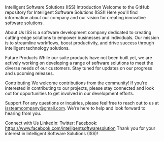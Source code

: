 Intelligent Software Solutions (ISS)
Introduction
Welcome to the GitHub repository for Intelligent Software Solutions (ISS)! Here you'll find information about our company and our vision for creating innovative software solutions.

About Us
ISS is a software development company dedicated to creating cutting-edge solutions to empower businesses and individuals. Our mission is to streamline workflows, boost productivity, and drive success through intelligent technology solutions.

Future Products
While our suite products have not been built yet, we are actively working on developing a range of software solutions to meet the diverse needs of our customers. Stay tuned for updates on our progress and upcoming releases.

Contributing
We welcome contributions from the community! If you're interested in contributing to our projects, please stay connected and look out for opportunities to get involved in our development efforts.

Support
For any questions or inquiries, please feel free to reach out to us at issteamcompany@gmail.com. We're here to help and look forward to hearing from you.

Connect with Us
LinkedIn: 
Twitter: 
Facebook: https://www.facebook.com/intelligentsoftwaresolution
Thank you for your interest in Intelligent Software Solutions (ISS)!
